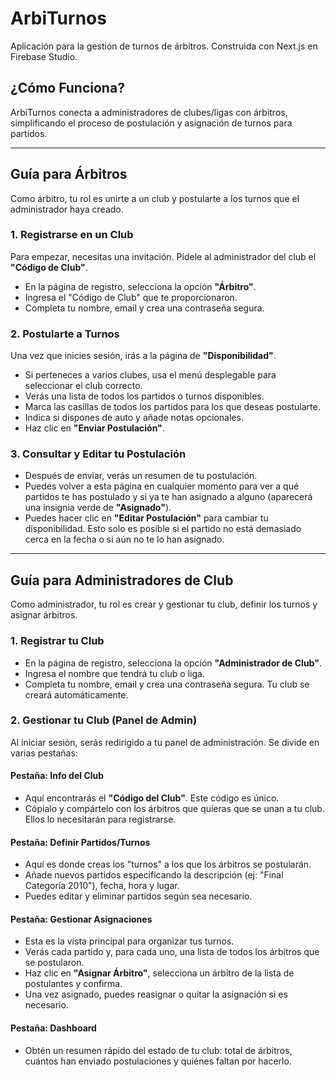 
# ArbiTurnos

Aplicación para la gestión de turnos de árbitros. Construida con Next.js en Firebase Studio.

## ¿Cómo Funciona?

ArbiTurnos conecta a administradores de clubes/ligas con árbitros, simplificando el proceso de postulación y asignación de turnos para partidos.

---

## Guía para Árbitros

Como árbitro, tu rol es unirte a un club y postularte a los turnos que el administrador haya creado.

### 1. Registrarse en un Club
Para empezar, necesitas una invitación. Pídele al administrador del club el **"Código de Club"**.

- En la página de registro, selecciona la opción **"Árbitro"**.
- Ingresa el "Código de Club" que te proporcionaron.
- Completa tu nombre, email y crea una contraseña segura.

### 2. Postularte a Turnos
Una vez que inicies sesión, irás a la página de **"Disponibilidad"**.

- Si perteneces a varios clubes, usa el menú desplegable para seleccionar el club correcto.
- Verás una lista de todos los partidos o turnos disponibles.
- Marca las casillas de todos los partidos para los que deseas postularte.
- Indica si dispones de auto y añade notas opcionales.
- Haz clic en **"Enviar Postulación"**.

### 3. Consultar y Editar tu Postulación
- Después de enviar, verás un resumen de tu postulación.
- Puedes volver a esta página en cualquier momento para ver a qué partidos te has postulado y si ya te han asignado a alguno (aparecerá una insignia verde de **"Asignado"**).
- Puedes hacer clic en **"Editar Postulación"** para cambiar tu disponibilidad. Esto solo es posible si el partido no está demasiado cerca en la fecha o si aún no te lo han asignado.

---

## Guía para Administradores de Club

Como administrador, tu rol es crear y gestionar tu club, definir los turnos y asignar árbitros.

### 1. Registrar tu Club
- En la página de registro, selecciona la opción **"Administrador de Club"**.
- Ingresa el nombre que tendrá tu club o liga.
- Completa tu nombre, email y crea una contraseña segura. Tu club se creará automáticamente.

### 2. Gestionar tu Club (Panel de Admin)
Al iniciar sesión, serás redirigido a tu panel de administración. Se divide en varias pestañas:

#### Pestaña: Info del Club
- Aquí encontrarás el **"Código del Club"**. Este código es único.
- Cópialo y compártelo con los árbitros que quieras que se unan a tu club. Ellos lo necesitarán para registrarse.

#### Pestaña: Definir Partidos/Turnos
- Aquí es donde creas los "turnos" a los que los árbitros se postularán.
- Añade nuevos partidos especificando la descripción (ej: "Final Categoría 2010"), fecha, hora y lugar.
- Puedes editar y eliminar partidos según sea necesario.

#### Pestaña: Gestionar Asignaciones
- Esta es la vista principal para organizar tus turnos.
- Verás cada partido y, para cada uno, una lista de todos los árbitros que se postularon.
- Haz clic en **"Asignar Árbitro"**, selecciona un árbitro de la lista de postulantes y confirma.
- Una vez asignado, puedes reasignar o quitar la asignación si es necesario.

#### Pestaña: Dashboard
- Obtén un resumen rápido del estado de tu club: total de árbitros, cuántos han enviado postulaciones y quiénes faltan por hacerlo.
